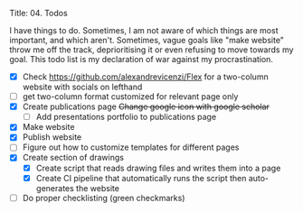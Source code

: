 Title: 04. Todos
<!-- Date:  -->
<!-- Modified: 2010-12-05 19:30 -->
<!-- Category: Base -->
<!-- Tags: pelican, publishing -->
<!-- Slug: my-super-post1 -->
<!-- Authors: Alexis Metaireau, Conan Doyle -->

I have things to do. Sometimes, I am not aware of which things are most important, and which aren't. Sometimes, vague goals like "make website" throw me off the track, deprioritising it or even refusing to move towards my goal. This todo list is my declaration of war against my procrastination.

- [x] Check https://github.com/alexandrevicenzi/Flex for a two-column website with socials on lefthand
- [ ] get two-column format customized for relevant page only 
- [x] Create publications page ~~Change google icon with google scholar~~
    - [ ] Add presentations portfolio to publications page
- [x] Make website
- [x] Publish website
- [ ] Figure out how to customize templates for different pages
- [x] Create section of drawings
    - [x] Create script that reads drawing files and writes them into a page
    - [x] Create CI pipeline that automatically runs the script then auto-generates the website
- [ ] Do proper checklisting (green checkmarks)